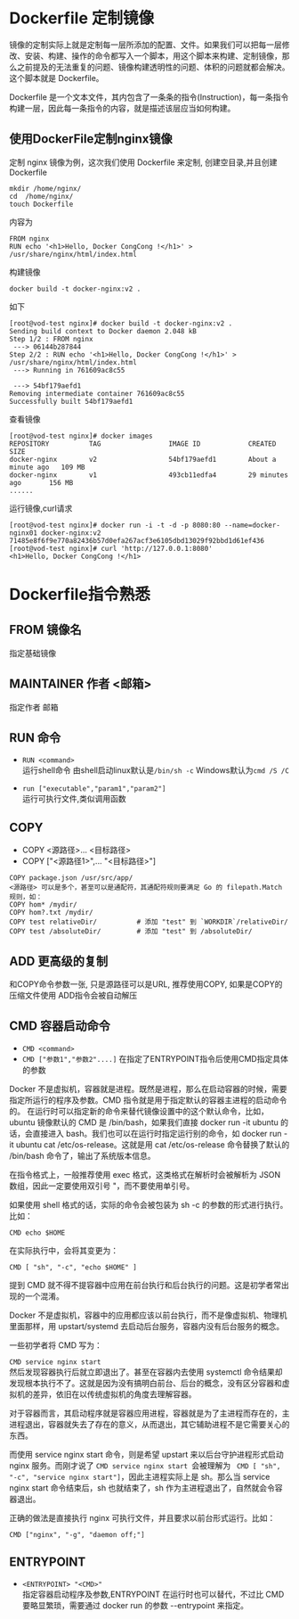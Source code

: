 # Dockerfile 定制镜像

镜像的定制实际上就是定制每一层所添加的配置、文件。如果我们可以把每一层修改、安装、构建、操作的命令都写入一个脚本，用这个脚本来构建、定制镜像，那么之前提及的无法重复的问题、镜像构建透明性的问题、体积的问题就都会解决。这个脚本就是 Dockerfile。

Dockerfile 是一个文本文件，其内包含了一条条的指令(Instruction)，每一条指令构建一层，因此每一条指令的内容，就是描述该层应当如何构建。

## 使用DockerFile定制nginx镜像
定制 nginx 镜像为例，这次我们使用 Dockerfile 来定制, 创建空目录,并且创建Dockerfile 

```
mkdir /home/nginx/
cd  /home/nginx/
touch Dockerfile
```
内容为   
```
FROM nginx
RUN echo '<h1>Hello, Docker CongCong !</h1>' > /usr/share/nginx/html/index.html
```

构建镜像    

`docker build -t docker-nginx:v2 .`

如下
```
[root@vod-test nginx]# docker build -t docker-nginx:v2 .
Sending build context to Docker daemon 2.048 kB
Step 1/2 : FROM nginx
 ---> 06144b287844
Step 2/2 : RUN echo '<h1>Hello, Docker CongCong !</h1>' > /usr/share/nginx/html/index.html
 ---> Running in 761609ac8c55

 ---> 54bf179aefd1
Removing intermediate container 761609ac8c55
Successfully built 54bf179aefd1

```
查看镜像
```
[root@vod-test nginx]# docker images
REPOSITORY          TAG                 IMAGE ID            CREATED              SIZE
docker-nginx        v2                  54bf179aefd1        About a minute ago   109 MB
docker-nginx        v1                  493cb11edfa4        29 minutes ago       156 MB
......
```
运行镜像,curl请求
```
[root@vod-test nginx]# docker run -i -t -d -p 8080:80 --name=docker-nginx01 docker-nginx:v2
71485e8f6f9e770a82436b57d0efa267acf3e6105dbd13029f92bbd1d61ef436
[root@vod-test nginx]# curl 'http://127.0.0.1:8080'
<h1>Hello, Docker CongCong !</h1>
```

# Dockerfile指令熟悉

## FROM  镜像名

指定基础镜像

## MAINTAINER  作者 <邮箱>

指定作者 邮箱

## RUN 命令

* `RUN <command> `  
 运行shell命令 由shell启动linux默认是`/bin/sh -c`  Windows默认为`cmd /S /C`

* `run ["executable","param1","param2"]`  
 运行可执行文件,类似调用函数
 
 ## COPY 
* COPY <源路径>... <目标路径>
* COPY ["<源路径1>",... "<目标路径>"] 
```
COPY package.json /usr/src/app/
<源路径> 可以是多个，甚至可以是通配符，其通配符规则要满足 Go 的 filepath.Match 规则，如：
COPY hom* /mydir/     
COPY hom?.txt /mydir/
COPY test relativeDir/          # 添加 "test" 到 `WORKDIR`/relativeDir/
COPY test /absoluteDir/         # 添加 "test" 到 /absoluteDir/
```

## ADD 更高级的复制

和COPY命令参数一张, 只是源路径可以是URL, 推荐使用COPY, 如果是COPY的压缩文件使用 ADD指令会被自动解压 

## CMD 容器启动命令

* `CMD <command>` 
* `CMD ["参数1","参数2"....]` 在指定了ENTRYPOINT指令后使用CMD指定具体的参数

Docker 不是虚拟机，容器就是进程。既然是进程，那么在启动容器的时候，需要指定所运行的程序及参数。CMD 指令就是用于指定默认的容器主进程的启动命令的。
在运行时可以指定新的命令来替代镜像设置中的这个默认命令，比如，ubuntu 镜像默认的 CMD 是 /bin/bash，如果我们直接 docker run -it ubuntu 的话，会直接进入 bash。我们也可以在运行时指定运行别的命令，如 docker run -it ubuntu cat /etc/os-release。这就是用 cat /etc/os-release 命令替换了默认的 /bin/bash 命令了，输出了系统版本信息。

在指令格式上，一般推荐使用 exec 格式，这类格式在解析时会被解析为 JSON 数组，因此一定要使用双引号 "，而不要使用单引号。

如果使用 shell 格式的话，实际的命令会被包装为 sh -c 的参数的形式进行执行。比如：

```
CMD echo $HOME
```
在实际执行中，会将其变更为：
```
CMD [ "sh", "-c", "echo $HOME" ]
```
提到 CMD 就不得不提容器中应用在前台执行和后台执行的问题。这是初学者常出现的一个混淆。

Docker 不是虚拟机，容器中的应用都应该以前台执行，而不是像虚拟机、物理机里面那样，用 upstart/systemd 去启动后台服务，容器内没有后台服务的概念。

一些初学者将 CMD 写为：

`CMD service nginx start`  
然后发现容器执行后就立即退出了。甚至在容器内去使用 systemctl 命令结果却发现根本执行不了。这就是因为没有搞明白前台、后台的概念，没有区分容器和虚拟机的差异，依旧在以传统虚拟机的角度去理解容器。

对于容器而言，其启动程序就是容器应用进程，容器就是为了主进程而存在的，主进程退出，容器就失去了存在的意义，从而退出，其它辅助进程不是它需要关心的东西。

而使用 service nginx start 命令，则是希望 upstart 来以后台守护进程形式启动 nginx 服务。而刚才说了 `CMD service nginx start `会被理解为
` CMD [ "sh", "-c", "service nginx start"]`，因此主进程实际上是 sh。那么当 service nginx start 命令结束后，sh 也就结束了，sh 作为主进程退出了，自然就会令容器退出。

正确的做法是直接执行 nginx 可执行文件，并且要求以前台形式运行。比如：

`CMD ["nginx", "-g", "daemon off;"]`

## ENTRYPOINT

* `<ENTRYPOINT> "<CMD>"`  
指定容器启动程序及参数,ENTRYPOINT 在运行时也可以替代，不过比 CMD 要略显繁琐，需要通过 docker run 的参数 --entrypoint 来指定。


